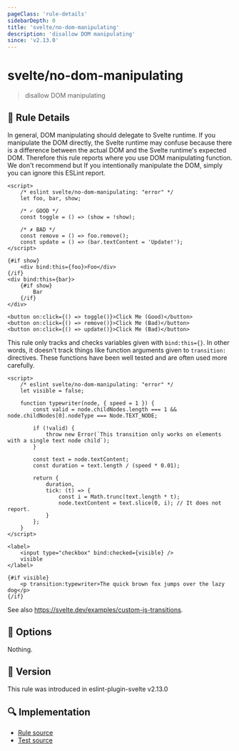 ```yaml
---
pageClass: 'rule-details'
sidebarDepth: 0
title: 'svelte/no-dom-manipulating'
description: 'disallow DOM manipulating'
since: 'v2.13.0'
---
```


# svelte/no-dom-manipulating

> disallow DOM manipulating

## :book: Rule Details

In general, DOM manipulating should delegate to Svelte runtime. If you manipulate the DOM directly, the Svelte runtime may confuse because there is a difference between the actual DOM and the Svelte runtime's expected DOM.
Therefore this rule reports where you use DOM manipulating function.
We don't recommend but If you intentionally manipulate the DOM, simply you can ignore this ESLint report.

<ESLintCodeBlock>

<!--eslint-skip-->

```svelte
<script>
	/* eslint svelte/no-dom-manipulating: "error" */
	let foo, bar, show;

	/* ✓ GOOD */
	const toggle = () => (show = !show);

	/* ✗ BAD */
	const remove = () => foo.remove();
	const update = () => (bar.textContent = 'Update!');
</script>

{#if show}
	<div bind:this={foo}>Foo</div>
{/if}
<div bind:this={bar}>
	{#if show}
		Bar
	{/if}
</div>

<button on:click={() => toggle()}>Click Me (Good)</button>
<button on:click={() => remove()}>Click Me (Bad)</button>
<button on:click={() => update()}>Click Me (Bad)</button>
```

</ESLintCodeBlock>

This rule only tracks and checks variables given with `bind:this={}`. In other words, it doesn't track things like function arguments given to `transition:` directives. These functions have been well tested and are often used more carefully.

<ESLintCodeBlock>

<!--eslint-skip-->

```svelte
<script>
	/* eslint svelte/no-dom-manipulating: "error" */
	let visible = false;

	function typewriter(node, { speed = 1 }) {
		const valid = node.childNodes.length === 1 && node.childNodes[0].nodeType === Node.TEXT_NODE;

		if (!valid) {
			throw new Error(`This transition only works on elements with a single text node child`);
		}

		const text = node.textContent;
		const duration = text.length / (speed * 0.01);

		return {
			duration,
			tick: (t) => {
				const i = Math.trunc(text.length * t);
				node.textContent = text.slice(0, i); // It does not report.
			}
		};
	}
</script>

<label>
	<input type="checkbox" bind:checked={visible} />
	visible
</label>

{#if visible}
	<p transition:typewriter>The quick brown fox jumps over the lazy dog</p>
{/if}
```

</ESLintCodeBlock>

See also <https://svelte.dev/examples/custom-js-transitions>.

## :wrench: Options

Nothing.

## :rocket: Version

This rule was introduced in eslint-plugin-svelte v2.13.0

## :mag: Implementation

- [Rule source](https://github.com/sveltejs/eslint-plugin-svelte/blob/main/src/rules/no-dom-manipulating.ts)
- [Test source](https://github.com/sveltejs/eslint-plugin-svelte/blob/main/tests/src/rules/no-dom-manipulating.ts)
